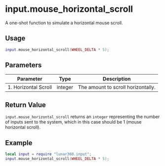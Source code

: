 # input.mouse_horizontal_scroll

A one-shot function to simulate a horizontal mouse scroll.

## Usage

```lua
input.mouse_horizontal_scroll(WHEEL_DELTA * 5);
```

## Parameters

| Parameter               | Type    | Description                                                           |
| ----------------------- | ------- | --------------------------------------------------------------------- |
| 1. Horizontal Scroll    | integer | The amount to scroll horizontally.                                    |

## Return Value

`input.mouse_horizontal_scroll` returns an `integer` representing the number of inputs sent to the system, which in this case should be 1 (mouse horizontal scroll).

## Example

```lua
local input = require "lunar360.input";
input.mouse_horizontal_scroll(WHEEL_DELTA * 5);
```